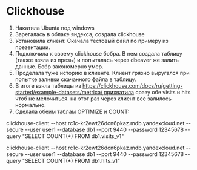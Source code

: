 # Clickhouse
1. Накатила Ubunta под windows
2. Зарегалась в облаке яндекса, создала clickhouse
3. Установила клиент. Скачала тестовый файл по примеру из презентации.
4. Подключила к своему clickhouse бобра. В нем создала таблицу (также взяла из презы) и попыталась через dbeaver же залить данные. Бобр закономерно умер. 
5. Проделала туже историю в клиенте. Клиент грязно выругался при попытке заливки скачанного файла в таблицу.
6. В итоге взяла таблицы из https://clickhouse.com/docs/ru/getting-started/example-datasets/metrica/,прихватила сразу обе visits и hits чтоб не мелочиться. на этот раз через клиент все залилось нормально.
7. Сделала обеим таблам OPTIMIZE и COUNT:

  clickhouse-client --host rc1c-kr2ewt26dcn6pkaz.mdb.yandexcloud.net --secure --user user1 --database db1 --port 9440 --password 12345678 --query "SELECT COUNT(*) FROM db1.visits_v1"
  
  clickhouse-client --host rc1c-kr2ewt26dcn6pkaz.mdb.yandexcloud.net --secure --user user1 --database db1 --port 9440 --password 12345678 --query "SELECT COUNT(*) FROM db1.hits_v1"

